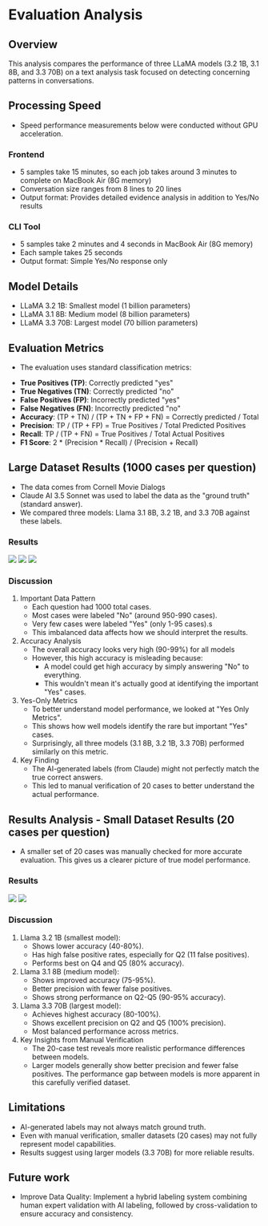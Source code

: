 # Evaluation Analysis

## Overview
This analysis compares the performance of three LLaMA models (3.2 1B, 3.1 8B, and 3.3 70B) on a text analysis task focused on detecting concerning patterns in conversations.

## Processing Speed
* Speed performance measurements below were conducted without GPU acceleration.
### Frontend
* 5 samples take 15 minutes, so each job takes around 3 minutes to complete on MacBook Air (8G memory)
* Conversation size ranges from 8 lines to 20 lines
* Output format: Provides detailed evidence analysis in addition to Yes/No results

### CLI Tool
* 5 samples take 2 minutes and 4 seconds in MacBook Air (8G memory)
* Each sample takes 25 seconds
* Output format: Simple Yes/No response only

## Model Details
- LLaMA 3.2 1B: Smallest model (1 billion parameters)
- LLaMA 3.1 8B: Medium model (8 billion parameters)
- LLaMA 3.3 70B: Largest model (70 billion parameters)

## Evaluation Metrics
* The evaluation uses standard classification metrics:
- **True Positives (TP)**: Correctly predicted "yes"
- **True Negatives (TN)**: Correctly predicted "no"
- **False Positives (FP)**: Incorrectly predicted "yes"
- **False Negatives (FN)**: Incorrectly predicted "no"
- **Accuracy**: (TP + TN) / (TP + TN + FP + FN) = Correctly predicted / Total
- **Precision**: TP / (TP + FP) = True Positives / Total Predicted Positives
- **Recall**: TP / (TP + FN) = True Positives / Total Actual Positives
- **F1 Score**: 2 * (Precision * Recall) / (Precision + Recall)

## Large Dataset Results (1000 cases per question)
 * The data comes from Cornell Movie Dialogs
 * Claude AI 3.5 Sonnet was used to label the data as the "ground truth" (standard answer).
 * We compared three models: Llama 3.1 8B, 3.2 1B, and 3.3 70B against these labels.

### Results 
![](../images/result_1000_1.jpg)
![](../images/result_1000_2.jpg)
![](../images/result_1000_3.jpg)

### Discussion
1. Important Data Pattern
   * Each question had 1000 total cases.
   * Most cases were labeled "No" (around 950-990 cases).
   * Very few cases were labeled "Yes" (only 1-95 cases).s
   * This imbalanced data affects how we should interpret the results.
2. Accuracy Analysis
   * The overall accuracy looks very high (90-99%) for all models
   * However, this high accuracy is misleading because:
     * A model could get high accuracy by simply answering "No" to everything.
     * This wouldn't mean it's actually good at identifying the important "Yes" cases.
3. Yes-Only Metrics
   * To better understand model performance, we looked at "Yes Only Metrics".
   * This shows how well models identify the rare but important "Yes" cases.
   * Surprisingly, all three models (3.1 8B, 3.2 1B, 3.3 70B) performed similarly on this metric.
4. Key Finding
   * The AI-generated labels (from Claude) might not perfectly match the true correct answers.
   * This led to manual verification of 20 cases to better understand the actual performance.

## Results Analysis - Small Dataset Results (20 cases per question)
* A smaller set of 20 cases was manually checked for more accurate evaluation. This gives us a clearer picture of true model performance.

### Results 
![](../images/result_20_1.jpg)
![](../images/result_20_2.jpg)

### Discussion

1. Llama 3.2 1B (smallest model):
   * Shows lower accuracy (40-80%).
   * Has high false positive rates, especially for Q2 (11 false positives). 
   * Performs best on Q4 and Q5 (80% accuracy).
2. Llama 3.1 8B (medium model):
   * Shows improved accuracy (75-95%).
   * Better precision with fewer false positives.
   * Shows strong performance on Q2-Q5 (90-95% accuracy).
3. Llama 3.3 70B (largest model):
   * Achieves highest accuracy (80-100%).
   * Shows excellent precision on Q2 and Q5 (100% precision).
   * Most balanced performance across metrics.
4. Key Insights from Manual Verification
   * The 20-case test reveals more realistic performance differences between models.
   * Larger models generally show better precision and fewer false positives. The performance gap between models is more apparent in this carefully verified dataset.

## Limitations
* AI-generated labels may not always match ground truth.
* Even with manual verification, smaller datasets (20 cases) may not fully represent model capabilities.
* Results suggest using larger models (3.3 70B) for more reliable results.

## Future work
* Improve Data Quality: Implement a hybrid labeling system combining human expert validation with AI labeling, followed by cross-validation to ensure accuracy and consistency.
